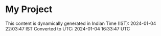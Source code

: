 # My Project

This content is dynamically generated in Indian Time (IST): 2024-01-04 22:03:47 IST
Converted to UTC: 2024-01-04 16:33:47 UTC
